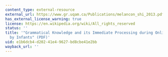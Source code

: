 ```yaml
---
content_type: external-resource
external_url: https://www.gr.uqam.ca/Publications/melancon_shi_2013.pdf
has_external_license_warning: true
license: https://en.wikipedia.org/wiki/All_rights_reserved
status: ''
title: '"Grammatical Knowledge and its Immediate Processing during Online Comprehension
  by Infants" (PDF)'
uid: e1b6dcb4-d202-41e4-9627-bd8cbe41e2bb
wayback_url: ''
---
```


